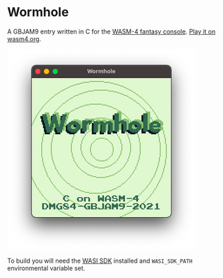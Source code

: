 # Wormhole
A GBJAM9 entry written in C for the [WASM-4 fantasy console](https://wasm4.org/). [Play it on wasm4.org](https://wasm4.org/play/wormhole).

![Wormhole screenshot](wormhole_screenshot.png)

To build you will need the [WASI SDK](https://github.com/WebAssembly/wasi-sdk) installed and `WASI_SDK_PATH` environmental variable set.
